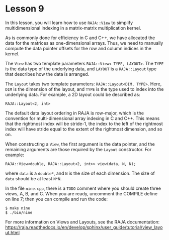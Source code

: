 # Lesson 9

In this lesson, you will learn how to use `RAJA::View` to simplify
multidimensional indexing in a matrix-matrix multiplication kernel.

As is commonly done for efficiency in C and C++, we have allocated the data for
the matrices as one-dimensional arrays. Thus, we need to manually compute the
data pointer offsets for the row and column indices in the kernel.

The `View` has two template parameters `RAJA::View< TYPE, LAYOUT>`. The `TYPE`
is the data type of the underlying data, and `LAYOUT` is a `RAJA::Layout` type that describes how the data is arranged.

The `Layout` takes two template parameters: `RAJA::Layout<DIM, TYPE>`. Here,
`DIM`  is the dimension of the layout, and `TYPE` is the type used to index into
the underlying data. For example, a 2D layout could be described as:

```
RAJA::Layout<2, int>
```

The default data layout ordering in RAJA is row-major, which is the convention
for multi-dimensional array indexing in C and C++. This means that the rightmost
index will be stride-1, the index to the left of the rightmost index will have
stride equal to the extent of the rightmost dimension, and so on.

When constructing a `View`, the first argument is the data pointer, and the
remaining arguments are those required by the `Layout` constructor. For example:

```
RAJA::View<double, RAJA::Layout<2, int>> view(data, N, N);
```

where `data` is a `double*`, and `N` is the size of each dimension. The size of
`data` should be at least `N*N`.

In the file `nine.cpp`, there is a `TODO` comment where you should create three
views, A, B, and C. When you are ready, uncomment the COMPILE define on line 7;
then you can compile and run the code:

```
$ make nine
$ ./bin/nine
```

For more information on Views and Layouts, see the RAJA
documentation: https://raja.readthedocs.io/en/develop/sphinx/user_guide/tutorial/view_layout.html



